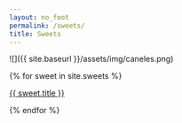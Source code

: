 ```yaml
---
layout: no_foot
permalink: /sweets/
title: Sweets
---
```


![]({{ site.baseurl }}/assets/img/caneles.png)

{% for sweet in site.sweets %}
<p><a href="{{ site.baseurl }}{{ sweet.url }}">{{ sweet.title }}</a></p>
{% endfor %}